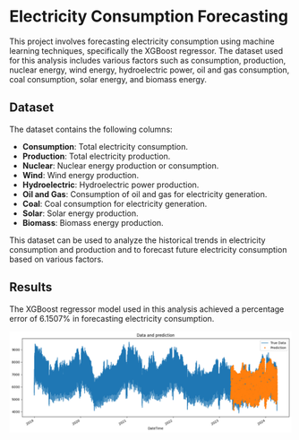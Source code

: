 # Electricity Consumption Forecasting

This project involves forecasting electricity consumption using machine learning techniques, specifically the XGBoost regressor. The dataset used for this analysis includes various factors such as consumption, production, nuclear energy, wind energy, hydroelectric power, oil and gas consumption, coal consumption, solar energy, and biomass energy.

## Dataset

The dataset contains the following columns:

- **Consumption**: Total electricity consumption.
- **Production**: Total electricity production.
- **Nuclear**: Nuclear energy production or consumption.
- **Wind**: Wind energy production.
- **Hydroelectric**: Hydroelectric power production.
- **Oil and Gas**: Consumption of oil and gas for electricity generation.
- **Coal**: Coal consumption for electricity generation.
- **Solar**: Solar energy production.
- **Biomass**: Biomass energy production.

This dataset can be used to analyze the historical trends in electricity consumption and production and to forecast future electricity consumption based on various factors.

## Results

The XGBoost regressor model used in this analysis achieved a percentage error of 6.1507% in forecasting electricity consumption.

![Forecast](image_2024-05-30_110425593.png)
